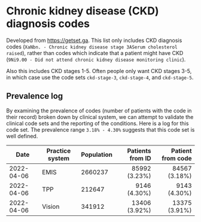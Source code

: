 # Chronic kidney disease (CKD) diagnosis codes

Developed from https://getset.ga.
This list only includes CKD diagnosis codes (`XaNbn. - Chronic kidney disease stage 3ASerum cholesterol raised`), rather than codes which indicate that a patient might have CKD (`9Ni9.00 - Did not attend chronic kidney disease monitoring clinic`).

Also this includes CKD stages 1-5. Often people only want CKD stages 3-5, in which case use the code sets `ckd-stage-3`, `ckd-stage-4`, and `ckd-stage-5`.

## Prevalence log

By examining the prevalence of codes (number of patients with the code in their record) broken down by clinical system, we can attempt to validate the clinical code sets and the reporting of the conditions. Here is a log for this code set. The prevalence range `3.18% - 4.30%` suggests that this code set is well defined.

| Date       | Practice system | Population | Patients from ID | Patient from code |
| ---------- | --------------- | ---------- | ---------------: | ----------------: |
| 2022-04-06 | EMIS            | 2660237    |    85992 (3.23%) |     84567 (3.18%) |
| 2022-04-06 | TPP             | 212647     |     9146 (4.30%) |      9143 (4.30%) |
| 2022-04-06 | Vision          | 341912     |    13406 (3.92%) |     13375 (3.91%) |
